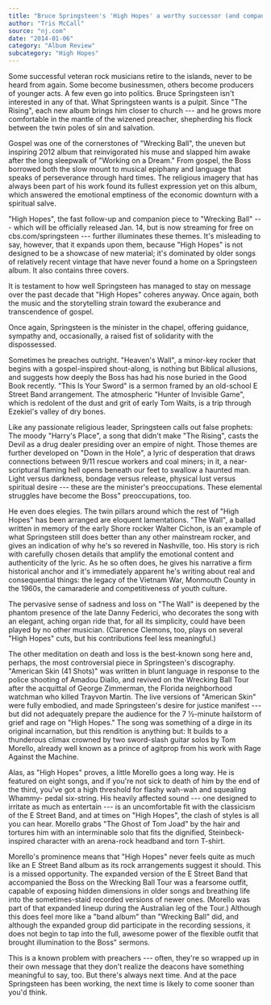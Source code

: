 ```yaml
---
title: "Bruce Springsteen's 'High Hopes' a worthy successor (and companion) to 'Wrecking Ball'"
author: "Tris McCall"
source: "nj.com"
date: "2014-01-06"
category: "Album Review"
subcategory: "High Hopes"
---
```


Some successful veteran rock musicians retire to the islands, never to be heard from again. Some become businessmen, others become producers of younger acts. A few even go into politics. Bruce Springsteen isn't interested in any of that. What Springsteen wants is a pulpit. Since "The Rising", each new album brings him closer to church --- and he grows more comfortable in the mantle of the wizened preacher, shepherding his flock between the twin poles of sin and salvation.

Gospel was one of the cornerstones of "Wrecking Ball", the uneven but inspiring 2012 album that reinvigorated his muse and slapped him awake after the long sleepwalk of "Working on a Dream." From gospel, the Boss borrowed both the slow mount to musical epiphany and language that speaks of perseverance through hard times. The religious imagery that has always been part of his work found its fullest expression yet on this album, which answered the emotional emptiness of the economic downturn with a spiritual salve.

"High Hopes", the fast follow-up and companion piece to "Wrecking Ball" --- which will be officially released Jan. 14, but is now streaming for free on cbs.com/springsteen --- further illuminates these themes. It's misleading to say, however, that it expands upon them, because "High Hopes" is not designed to be a showcase of new material; it's dominated by older songs of relatively recent vintage that have never found a home on a Springsteen album. It also contains three covers.

It is testament to how well Springsteen has managed to stay on message over the past decade that "High Hopes" coheres anyway. Once again, both the music and the storytelling strain toward the exuberance and transcendence of gospel.

Once again, Springsteen is the minister in the chapel, offering guidance, sympathy and, occasionally, a raised fist of solidarity with the dispossessed.

Sometimes he preaches outright. "Heaven's Wall", a minor-key rocker that begins with a gospel-inspired shout-along, is nothing but Biblical allusions, and suggests how deeply the Boss has had his nose buried in the Good Book recently. "This Is Your Sword" is a sermon framed by an old-school E Street Band arrangement. The atmospheric "Hunter of Invisible Game", which is redolent of the dust and grit of early Tom Waits, is a trip through Ezekiel's valley of dry bones.

Like any passionate religious leader, Springsteen calls out false prophets: The moody "Harry's Place", a song that didn't make "The Rising", casts the Devil as a drug dealer presiding over an empire of night. Those themes are further developed on "Down in the Hole", a lyric of desperation that draws connections between 9/11 rescue workers and coal miners; in it, a near-scriptural flaming hell opens beneath our feet to swallow a haunted man. Light versus darkness, bondage versus release, physical lust versus spiritual desire --- these are the minister's preoccupations. These elemental struggles have become the Boss" preoccupations, too.

He even does elegies. The twin pillars around which the rest of "High Hopes" has been arranged are eloquent lamentations. "The Wall", a ballad written in memory of the early Shore rocker Walter Cichon, is an example of what Springsteen still does better than any other mainstream rocker, and gives an indication of why he's so revered in Nashville, too. His story is rich with carefully chosen details that amplify the emotional content and authenticity of the lyric. As he so often does, he gives his narrative a firm historical anchor and it's immediately apparent he's writing about real and consequential things: the legacy of the Vietnam War, Monmouth County in the 1960s, the camaraderie and competitiveness of youth culture.

The pervasive sense of sadness and loss on "The Wall" is deepened by the phantom presence of the late Danny Federici, who decorates the song with an elegant, aching organ ride that, for all its simplicity, could have been played by no other musician. (Clarence Clemons, too, plays on several "High Hopes" cuts, but his contributions feel less meaningful.)

The other meditation on death and loss is the best-known song here and, perhaps, the most controversial piece in Springsteen's discography. "American Skin (41 Shots)" was written in blunt language in response to the police shooting of Amadou Diallo, and revived on the Wrecking Ball Tour after the acquittal of George Zimmerman, the Florida neighborhood watchman who killed Trayvon Martin. The live versions of "American Skin" were fully embodied, and made Springsteen's desire for justice manifest --- but did not adequately prepare the audience for the 7 ½-minute hailstorm of grief and rage on "High Hopes." The song was something of a dirge in its original incarnation, but this rendition is anything but: It builds to a thunderous climax crowned by two sword-slash guitar solos by Tom Morello, already well known as a prince of agitprop from his work with Rage Against the Machine.

Alas, as "High Hopes" proves, a little Morello goes a long way. He is featured on eight songs, and if you're not sick to death of him by the end of the third, you've got a high threshold for flashy wah-wah and squealing Whammy- pedal six-string. His heavily affected sound --- one designed to irritate as much as entertain --- is an uncomfortable fit with the classicism of the E Street Band, and at times on "High Hopes", the clash of styles is all you can hear. Morello grabs "The Ghost of Tom Joad" by the hair and tortures him with an interminable solo that fits the dignified, Steinbeck-inspired character with an arena-rock headband and torn T-shirt.

Morello's prominence means that "High Hopes" never feels quite as much like an E Street Band album as its rock arrangements suggest it should. This is a missed opportunity. The expanded version of the E Street Band that accompanied the Boss on the Wrecking Ball Tour was a fearsome outfit, capable of exposing hidden dimensions in older songs and breathing life into the sometimes-staid recorded versions of newer ones. (Morello was part of that expanded lineup during the Australian leg of the Tour.) Although this does feel more like a "band album" than "Wrecking Ball" did, and although the expanded group did participate in the recording sessions, it does not begin to tap into the full, awesome power of the flexible outfit that brought illumination to the Boss" sermons.

This is a known problem with preachers --- often, they're so wrapped up in their own message that they don't realize the deacons have something meaningful to say, too. But there's always next time. And at the pace Springsteen has been working, the next time is likely to come sooner than you'd think.
